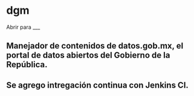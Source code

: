 # dgm
Abrir para ___

## Manejador de contenidos de datos.gob.mx, el portal de datos abiertos del Gobierno de la República. 

## Se agrego intregación continua con Jenkins CI.
